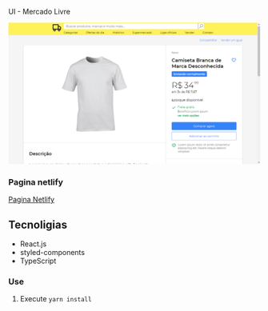 UI - Mercado Livre

![](assets/img/mercado.png)

### Pagina netlify
[Pagina Netlify]()

## Tecnoligias

- React.js
- styled-components
- TypeScript

### Use

1. Execute `yarn install`